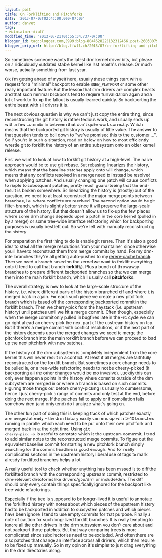 ```yaml
---
layout: post
title: On Forklifting and Pitchforks
date: '2013-07-05T02:41:00.000-07:00'
author: danvet
tags:
- Maintainer-Stuff
modified_time: '2013-07-21T06:55:34.737-07:00'
blogger_id: tag:blogger.com,1999:blog-8047628228132312466.post-2605807993115082017
blogger_orig_url: http://blog.ffwll.ch/2013/07/on-forklifting-and-pitchforks.html
---
```



So sometimes someone wants the latest drm kernel driver bits, but please on a
ridiculously outdated stable kernel like last month's release. Or much worse,
actually something from last year. 

Ok I'm getting ahead of myself here, usually these things start with a request
for a "minimal" backport to enable <code>$NEW_PLATFORM</code> or some other
really important feature. But the lesson that drm drivers are complex beasts and
that such minimal backports tend to require full validation again and a lot of
work to fix up the fallout is usually learned quickly. So backporting the entire
beast with all drivers it is. 

The next obvious question is why we can't just copy the entire thing, since
reconstructing the git history is rather tedious work, and usually ends up with
a few commits in between that don't quite work correctly. Which means that the
backported git history is usually of little value. The answer to that question
tends to boil down to "we've promised this to the customer ...". So if you're in
such a situation, read on below on how to most efficiently wrestle git to
forklift the history of an entire subsystem onto an older kernel release. 

<!--more-->

First we want to look at how to forklift git history at a high-level. The naive
approach would be to use git rebase. But rebasing linearizes the history, which
means that the baseline patches apply onto will change, which means that any
conflicts resolved in a merge need to instead be resolved when applying patches.
And usually changing one patch will cause conflicts to ripple to subsequent
patches, pretty much guaranteeing that the end-result is broken somewhere. So
linearizing the history is (mostly) out of the question, we need to at least
reconstruct the major merge points between branches, i.e. where conflicts are
resolved. The second option would be git filter-branch, which is slightly better
since it will preserve the large-scale structure of the history. But that
doesn't allow us to fix-up the few places where some drm change depends upon a
patch in the core kernel (pulled in by a merge) or some tree-wide interface
refactoring which for backporting purposes is usually best left out. So we're
left with manually reconstructing the history. 

For preparation the first thing to do is enable git rerere. Then it's also a
good idea to steal all the merge resolutions from your maintainer, since
otherwise you'll have to reconstruct them from merge commits by hand. For my
drm-intel branches they're all getting auto-pushed to my <a
href="http://cgit.freedesktop.org/~danvet/drm-intel/log/?h=rerere-cache">rerere-cache
branch</a>. Then we need a branch based on the kernel we want to forklift
everything onto (I tend to call that branch <b>forklift</b>/<baseline>). Plus a
bunch of throwaway branches to prepare different backported branches so that we
can merge them into the main forklift branch, which I usually call
<b>pitchfork</b>s. 

The overall strategy is now to look at the large-scale structure of the history,
i.e. where different parts of the history branched off and where it is merged
back in again. For each such piece we create a new pitchfork branch which is
based off the corresponding backported commit in the forklift branch. Then we
cherry-pick from the haystack (i.e. upstream history) until patches until we hit
a merge commit. Often though, especially when the merge commit only pulled in
bugfixes late in the -rc cycle we can go right ahead an cherry-pick the next
part of the upstream history on top. But if there's a merge commit with conflict
resolutions, or if the next part of the history depends upon the merged changes
we need to merge the pitchfork branch into the main forklift branch before we
can proceed to load up the next pitchfork with new patches. 

If the history of the drm subsystem is completely independent from the core
kernel this will never result in a conflict. At least if all merges are
faithfully reconstructed on the forklift branch. But sometimes a core change
needs to be pulled in, or a tree-wide refactoring needs to not be cheery-picked
(if backporting all the other changes would be too invasive). Luckily this can
only ever happen a points in the history where commits outside of the drm
subsystem are merged in or where a branch is based on such commits. Figuring
those things out before cherry-picking is usually to cumbersome, hence I just
cherry-pick a range of commits and only test at the end, before doing the next
merge. If the patches fail to apply or if compilation fails somehow then (and
only tend) do I analyze what's going on. 

The other fun part of doing this is keeping track of which patches exactly are
merged already - the drm history easily can end up with 5-10 branches running in
parallel which each need to be put onto their own pitchfork and merged back in
at the right time. Using <code>git cherry-pick -x</code> is useful to annotate
which is the upstream commmit, I tend to add similar notes to the reconstructed
merge commits. To figure out the equivalent baseline commit for starting a new
pitchfork branch simply searching for the commit headline is good enough. And
for really complicated sections in the upstream history liberal use of tags to
mark already forklifted branches helps a lot. 

A really useful tool to check whether anything has been missed is to diff the
forklifted branch with the corresponding upstream commit, restricted to
drm-relevant directories like drivers/gpu/drm or include/drm. The diff should
only every contain things specifically ignored for the backport like tree-wide
refactorings.  

Especially if the tree is supposed to be longer-lived it is useful to annotate
the forklifted history with notes about which pieces of the upstream history had
to be backported in addition to subsystem patches and which pieces have been
ignore. I tend to use empty commits for that purpose. Finally a note of caution
for such long-lived forklift branches: It is really tempting to ignore all the
other drivers in the drm subsystem you don't care about and not backport those
patches. But that way comparing trees is more complicated since subdirectories
need to be excluded. And often there are also patches that change an interface
across all drivers, which then require to be fixed up manually. So in my opinion
it's simpler to just drag everything in the drm directories along. 
 
